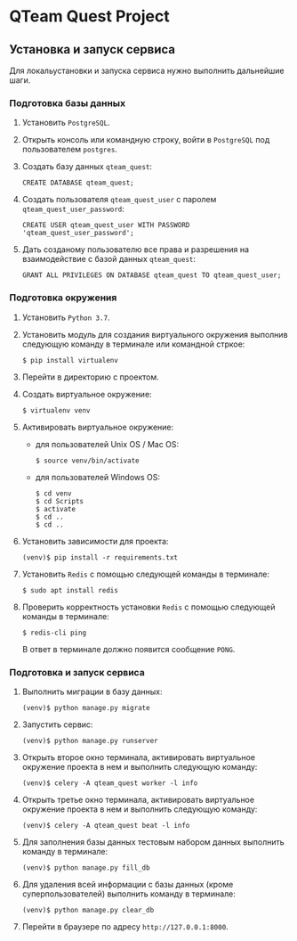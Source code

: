 # QTeam Quest Project

## Установка и запуск сервиса

Для локальустановки и запуска сервиса нужно выполнить дальнейшие шаги.

### Подготовка базы данных

1. Установить ```PostgreSQL```.

2. Открыть консоль или командную строку, войти в ```PostgreSQL``` под пользователем ```postgres```.

3. Создать базу данных ```qteam_quest```:

    ```
    CREATE DATABASE qteam_quest;
    ```

4. Создать пользователя ```qteam_quest_user``` с паролем ```qteam_quest_user_password```:

    ```
    CREATE USER qteam_quest_user WITH PASSWORD 'qteam_quest_user_password';
    ```

5. Дать созданому пользователю все права и разрешения на взаимодействие с базой данных ```qteam_quest```:

    ```
    GRANT ALL PRIVILEGES ON DATABASE qteam_quest TO qteam_quest_user;
    ```

### Подготовка окружения

1. Установить ```Python 3.7```.

2. Установить модуль для создания виртуального окружения выполнив следующую команду в терминале или командной стркое:

    ```
    $ pip install virtualenv
    ```

3. Перейти в директорию с проектом.

4. Создать виртуальное окружение:

    ```
    $ virtualenv venv
    ```

5. Активировать виртуальное окружение:

    - для пользователей Unix OS / Mac OS:

        ```
        $ source venv/bin/activate
        ```

    - для пользователей Windows OS:

        ```
        $ cd venv
        $ cd Scripts
        $ activate
        $ cd ..
        $ cd ..
        ```

6. Установить зависимости для проекта:

    ```
    (venv)$ pip install -r requirements.txt
    ```

7. Установить ```Redis``` с помощью следующей команды в терминале:

    ```
    $ sudo apt install redis
    ```

8. Проверить корректность установки ```Redis``` с помощью следующей команды в терминале:

    ```
   $ redis-cli ping
    ```

   В ответ в терминале должно появится сообщение ```PONG```.

### Подготовка и запуск сервиса

1. Выполнить миграции в базу данных:

    ```
    (venv)$ python manage.py migrate
    ```

2. Запустить сервис:

    ```
    (venv)$ python manage.py runserver
    ```

3. Открыть второе окно терминала, активировать виртуальное окружение проекта в нем и выполнить следующую команду:

    ```
   (venv)$ celery -A qteam_quest worker -l info
   ```

4. Открыть третье окно терминала, активировать виртуальное окружение проекта в нем и выполнить следующую команду:

    ```
   (venv)$ celery -A qteam_quest beat -l info
    ``` 

5. Для заполнения базы данных тестовым набором данных выполнить команду в терминале:

    ```
    (venv)$ python manage.py fill_db
    ```

6. Для удаления всей информации с базы данных (кроме суперпользователей) выполнить команду в терминале:

    ```
    (venv)$ python manage.py clear_db
    ```

7. Перейти в браузере по адресу ```http://127.0.0.1:8000```.
